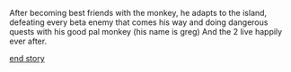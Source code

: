 After becoming best friends with the monkey, he adapts to the island, defeating every beta enemy that comes his way and doing dangerous quests with his good pal monkey (his name is greg) And the 2 live happily ever after.

[end story](../../../)